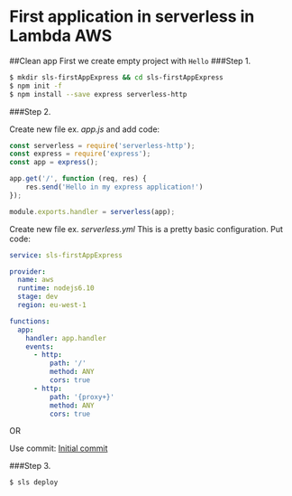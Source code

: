 # First application in serverless in Lambda AWS

##Clean app
First we create empty project with `Hello`
###Step 1.

```bash
$ mkdir sls-firstAppExpress && cd sls-firstAppExpress
$ npm init -f
$ npm install --save express serverless-http
```

###Step 2.

Create new file ex. _app.js_ and add code:
```js
const serverless = require('serverless-http');
const express = require('express');
const app = express();

app.get('/', function (req, res) {
    res.send('Hello in my express application!')
});

module.exports.handler = serverless(app);
```
Create new file ex. _serverless.yml_ This is a pretty basic configuration. Put code:
```yaml
service: sls-firstAppExpress

provider:
  name: aws
  runtime: nodejs6.10
  stage: dev
  region: eu-west-1

functions:
  app:
    handler: app.handler
    events:
      - http:
          path: '/'
          method: ANY
          cors: true
      - http:
          path: '{proxy+}'
          method: ANY
          cors: true
```
OR

Use commit: 
[Initial commit](https://github.com/damians-pl/sls-firstAppExpress/commit/9c612cc060d949b8bf2503a0cb50d253c767b757)

###Step 3.

```bash
$ sls deploy
```
